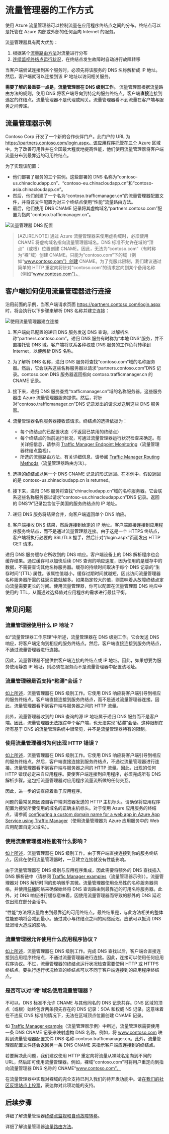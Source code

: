<properties
    pageTitle="流量管理器工作原理 | Azure"
    description="本文介绍 Azure 流量管理器的工作原理"
    services="traffic-manager"
    documentationCenter=""
    authors="sdwheeler"
    manager="carmonm"
    editor=""
/>  

<tags
    ms.service="traffic-manager"
    ms.devlang="na"
    ms.topic="article"
    ms.tgt_pltfrm="na"
    ms.workload="infrastructure-services"
    ms.date="10/11/2016"
    wacn.date="11/14/2016"
    ms.author="sewhee"
/>  


# 流量管理器的工作方式

使用 Azure 流量管理器可以控制流量在应用程序终结点之间的分布。终结点可以是托管在 Azure 内部或外部的任何面向 Internet 的服务。

流量管理器具有两大优势：

1. 根据某个[流量路由方法](/documentation/articles/traffic-manager-routing-methods/)对流量进行分布
2. [连续监视终结点运行状况](/documentation/articles/traffic-manager-monitoring/)，在终结点发生故障时自动进行故障转移

当客户端尝试连接到某个服务时，必须先将该服务的 DNS 名称解析成 IP 地址。然后，客户端就可以连接到该 IP 地址以访问相关服务。

**需要了解的最重要一点是，流量管理器在 DNS 级别工作。** 流量管理器根据流量路由方法的规则，使用 DNS 将客户端导向到特定的服务终结点。客户端**直接**连接到选定的终结点。流量管理器不是代理或网关。流量管理器看不到流量在客户端与服务之间传递。

## <a name="traffic-manager-example"></a>流量管理器示例

Contoso Corp 开发了一个新的合作伙伴门户。此门户的 URL 为 https://partners.contoso.com/login.aspx。该应用程序托管在三个 Azure 区域中。为了改善可用性并在全国最大程度地提高性能，他们使用流量管理器将客户端流量分布到最靠近的可用终结点。

为了实现该配置：

- 他们部署了服务的三个实例。这些部署的 DNS 名称为“contoso-us.chinacloudapp.cn”、“contoso-eu.chinacloudapp.cn”和“contoso-asia.chinacloudapp.cn”。
- 然后，他们创建了一个名为“contoso.trafficmanager.cn”的流量管理器配置文件，并将该文件配置为对三个终结点使用“性能”流量路由方法。
- 最后，他们使用 DNS CNAME 记录将其虚构域名“partners.contoso.com”配置为指向“contoso.trafficmanager.cn”。

![流量管理器 DNS 配置][1]  


> [AZURE.NOTE] 通过 Azure 流量管理器来使用虚构域时，必须使用 CNAME 将虚构域名指向流量管理器域名。DNS 标准不允许在域的“顶点”（或根）位置创建 CNAME。因此，无法为“contoso.com”（有时称为“裸”域）创建 CNAME。只能为“contoso.com”下的域（例如“www.contoso.com”）创建 CNAME。为了克服此限制，我们建议通过简单的 HTTP 重定向将针对“contoso.com”的请求定向到某个备用名称（例如“www.contoso.com”）。

## <a name="how-clients-connect-using-traffic-manager"></a>客户端如何使用流量管理器进行连接

沿用前面的示例，当客户端请求页面 https://partners.contoso.com/login.aspx 时，将会执行以下步骤来解析 DNS 名称并建立连接：

![使用流量管理器建立连接][2]  


1. 客户端向已配置的递归 DNS 服务发送 DNS 查询，以解析名称“partners.contoso.com”。递归 DNS 服务有时称为“本地 DNS”服务，并不直接托管 DNS 域。客户端将联系各种权威 DNS 服务的工作负荷转移到 Internet，以便解析 DNS 名称。
2. 为了解析 DNS 名称，递归 DNS 服务将查找“contoso.com”域的名称服务器。然后，它会联系这些名称服务器以请求“partners.contoso.com”DNS 记录。contoso.com DNS 服务器返回指向 contoso.trafficmanager.cn 的 CNAME 记录。
3. 接下来，递归 DNS 服务查找“trafficmanager.cn”域的名称服务器，这些服务器由 Azure 流量管理器服务提供。然后，将针对“contoso.trafficmanager.cn”DNS 记录发出的请求发送到这些 DNS 服务器。
4. 流量管理器名称服务器接收该请求。终结点的选择依据为：

    * 每个终结点的已配置状态（不返回已禁用的终结点）
    * 每个终结点的当前运行状况，可通过流量管理器运行状况检查来确定。有关详细信息，请参阅 [Traffic Manager Endpoint Monitoring](/documentation/articles/traffic-manager-monitoring/)（流量管理器终结点监视）。
    * 所选的流量路由方法。有关详细信息，请参阅 [Traffic Manager Routing Methods](/documentation/articles/traffic-manager-routing-methods/)（流量管理器路由方法）。

5. 选择的终结点以另一个 DNS CNAME 记录的形式返回。在本例中，假设返回的是 contoso-us.chinacloudapp.cn is returned。
6. 接下来，递归 DNS 服务将查找“chinacloudapp.cn”域的名称服务器。它会联系这些名称服务器以请求“contoso-us.chinacloudapp.cn”DNS 记录。返回的 DNS“A”记录包含位于美国的服务终结点的 IP 地址。
7. 递归 DNS 服务将结果合并，向客户端返回单个 DNS 响应。
8. 客户端接收 DNS 结果，然后连接到给定的 IP 地址。客户端直接连接到应用程序服务终结点，而不是通过流量管理器连接。由于这是一个 HTTPS 终结点，客户端将执行必要的 SSL/TLS 握手，然后针对“/login.aspx”页面发出 HTTP GET 请求。

递归 DNS 服务缓存它所收到的 DNS 响应。客户端设备上的 DNS 解析程序也会缓存结果。通过缓存可以加快后续 DNS 查询的响应速度，因为使用的是缓存中的数据，不需要查询其他名称服务器。缓存的持续时间取决于每个 DNS 记录的“生存时间”(TTL) 属性。该属性值越小，缓存过期时间就越短，因此访问流量管理器名称服务器所需的往返次数就越多。如果指定较大的值，则意味着从故障终结点定向流量需要更长的时间。使用流量管理器，你可以配置在流量管理器 DNS 响应中使用的 TTL，从而通过选择值对应用程序的需求进行最佳平衡。

## 常见问题

### 流量管理器使用什么 IP 地址？

如“流量管理器工作原理”中所述，流量管理器在 DNS 级别工作。它会发送 DNS 响应，将客户端定向到相应的服务终结点。然后，客户端直接连接到服务终结点，不通过流量管理器进行连接。

因此，流量管理器不提供供客户端连接的终结点或 IP 地址。因此，如果想要为服务使用静态 IP 地址，则必须在服务而不是流量管理器中配置该地址。

### 流量管理器是否支持“粘滞”会话？

[如上所述](#how-clients-connect-using-traffic-manager)，流量管理器在 DNS 级别工作。它使用 DNS 响应将客户端引导到相应的服务终结点。客户端直接连接到服务终结点，而不是通过流量管理器连接。因此，流量管理器看不到客户端与服务器之间的 HTTP 流量。

此外，流量管理器收到的 DNS 查询的源 IP 地址属于递归 DNS 服务而不是客户端。因此，流量管理器无法跟踪单个客户端，也无法实现“粘滞”会话。这种限制在所有基于 DNS 的流量管理系统中很常见，并不是流量管理器特有的限制。

### 使用流量管理器时为何出现 HTTP 错误？

[如上所述](#how-clients-connect-using-traffic-manager)，流量管理器在 DNS 级别工作。它使用 DNS 响应将客户端引导到相应的服务终结点。然后，客户端直接连接到服务终结点，不通过流量管理器进行连接。流量管理器看不到客户端与服务器之间的 HTTP 流量。因此，出现的任何 HTTP 错误必定来自应用程序。要使客户端连接到应用程序，必须完成所有 DNS 解析步骤。这包括流量管理器对应用程序流量流所做的任何交互。

因此，进一步的调查应着重于应用程序。

问题的最常见原因源自客户端浏览器发送的 HTTP 主机标头。请确保将应用程序配置为接受所要使用的域名的正确主机标头。对于使用 Azure 应用服务的终结点，请参阅 [configuring a custom domain name for a web app in Azure App Service using Traffic Manager](/documentation/articles/web-sites-traffic-manager-custom-domain-name/)（使用流量管理器为 Azure 应用服务中的 Web 应用配置自定义域名）。

### 使用流量管理器对性能有什么影响？

[如上所述](#how-clients-connect-using-traffic-manager)，流量管理器在 DNS 级别工作。由于客户端直接连接到你的服务终结点，因此在使用流量管理器时，一旦建立连接就没有性能影响。

由于流量管理器在 DNS 级别与应用程序集成，因此需要将额外的 DNS 查找插入 DNS 解析链中（请参阅 [Traffic Manager examples](#traffic-manager-example)（流量管理器示例））。流量管理器对 DNS 解析时间的影响微乎其微。流量管理器使用全局性的名称服务器网络，并使用[任播](https://en.wikipedia.org/wiki/Anycast)网络来确保始终将 DNS 查询路由到最靠近的可用名称服务器。此外，对 DNS 响应进行缓存意味着，因使用流量管理器而导致的额外的 DNS 延迟仅出现在部分会话中。

“性能”方法将流量路由到最靠近的可用终结点。最终结果是，与此方法相关的整体性能影响将会减到最小。通过减小与终结点之间的网络延迟，应该可以抵消 DNS 延迟增大造成的影响。

### 流量管理器允许使用什么应用程序协议？

[如上所述](#how-clients-connect-using-traffic-manager)，流量管理器在 DNS 级别工作。完成 DNS 查找以后，客户端会直接连接到应用程序终结点，不通过流量管理器进行连接。因此，连接可以使用任何应用程序协议。不过，流量管理器的终结点运行状况检查需要使用 HTTP 或 HTTPS 终结点。要执行运行状况检查的终结点可以不同于客户端连接到的应用程序终结点。

### 是否可以对“裸”域名使用流量管理器？

不可以。DNS 标准不允许 CNAME 与其他同名的 DNS 记录共存。DNS 区域的顶点（或根）始终包含两条预先存在的 DNS 记录：SOA 和权威 NS 记录。这意味着在不违反 DNS 标准的情况下，无法在区域顶点位置创建 CNAME 记录。

如 [Traffic Manager example](#traffic-manager-example)（流量管理器示例）中所述，流量管理器需要使用一条 DNS CNAME 记录来映射虚构 DNS 名称。例如，将 www.contoso.com 映射到流量管理器配置文件 DNS 名称 contoso.trafficmanager.cn。此外，流量管理器配置文件还会返回另一条 DNS CNAME 来指示客户端应连接到的终结点。

若要解决此问题，我们建议使用 HTTP 重定向将流量从裸域名定向到不同的 URL，然后即可使用流量管理器。例如，裸域“contoso.com”可将用户重定向到指向流量管理器 DNS 名称的 CNAME“www.contoso.com”。

在流量管理器中实现对裸域的完全支持已列入我们的待开发功能中。请[在我们的社区反馈站点上投票](https://feedback.azure.com/forums/217313-networking/suggestions/5485350-support-apex-naked-domains-more-seamlessly)，表达你对此项功能的支持。

## 后续步骤

详细了解流量管理器[终结点监视和自动故障转移](/documentation/articles/traffic-manager-monitoring/)。

详细了解流量管理器[流量路由方法](/documentation/articles/traffic-manager-routing-methods/)。

<!--Image references-->

[1]: ./media/traffic-manager-how-traffic-manager-works/dns-configuration.png
[2]: ./media/traffic-manager-how-traffic-manager-works/flow.png

<!---HONumber=Mooncake_1031_2016-->